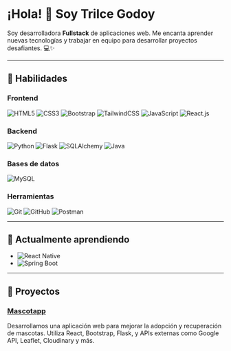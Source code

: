 # ¡Hola! 👋 Soy Trilce Godoy

Soy desarrolladora **Fullstack** de aplicaciones web. 
Me encanta aprender nuevas tecnologías y trabajar en equipo para desarrollar proyectos desafiantes. 💻✨

---

## 🚀 Habilidades

### Frontend
![HTML5](https://img.shields.io/badge/-HTML5-E34F26?logo=html5&logoColor=white&style=for-the-badge)
![CSS3](https://img.shields.io/badge/-CSS3-1572B6?logo=css3&logoColor=white&style=for-the-badge)
![Bootstrap](https://img.shields.io/badge/-Bootstrap-7952B3?logo=bootstrap&logoColor=white&style=for-the-badge)
![TailwindCSS](https://img.shields.io/badge/TailwindCSS-38B2AC?style=for-the-badge&logo=tailwind-css&logoColor=white)
![JavaScript](https://img.shields.io/badge/-JavaScript-F7DF1E?logo=javascript&logoColor=black&style=for-the-badge)
![React.js](https://img.shields.io/badge/-React-61DAFB?logo=react&logoColor=black&style=for-the-badge)

### Backend
![Python](https://img.shields.io/badge/-Python-3776AB?logo=python&logoColor=white&style=for-the-badge)
![Flask](https://img.shields.io/badge/-Flask-000000?logo=flask&logoColor=white&style=for-the-badge)
![SQLAlchemy](https://img.shields.io/badge/-SQLAlchemy-009639?logo=sqlalchemy&logoColor=white&style=for-the-badge)
![Java](https://img.shields.io/badge/-Java-007396?logo=java&logoColor=white&style=for-the-badge)

### Bases de datos
![MySQL](https://img.shields.io/badge/-MySQL-4479A1?logo=mysql&logoColor=white&style=for-the-badge)

### Herramientas
![Git](https://img.shields.io/badge/-Git-F05032?logo=git&logoColor=white&style=for-the-badge)
![GitHub](https://img.shields.io/badge/-GitHub-181717?logo=github&logoColor=white&style=for-the-badge)
![Postman](https://img.shields.io/badge/-Postman-FF6C37?logo=postman&logoColor=white&style=for-the-badge)

---

## 📖 Actualmente aprendiendo

- ![React Native](https://img.shields.io/badge/-React%20Native-61DAFB?logo=react&logoColor=black&style=for-the-badge)
- ![Spring Boot](https://img.shields.io/badge/-Spring%20Boot-6DB33F?logo=spring-boot&logoColor=white&style=for-the-badge)

---

## 💼 Proyectos

### [Mascotapp](https://github.com/4GeeksAcademy/MascotAppUy-FinalProject)
Desarrollamos una aplicación web para mejorar la adopción y recuperación de mascotas. Utiliza React, Bootstrap, Flask, y APIs externas como 
Google API, Leaflet, Cloudinary y más.
